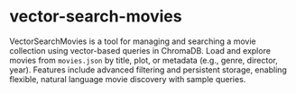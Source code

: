 # vector-search-movies
VectorSearchMovies is a tool for managing and searching a movie collection using vector-based queries in ChromaDB. Load and explore movies from `movies.json` by title, plot, or metadata (e.g., genre, director, year). Features include advanced filtering and persistent storage, enabling flexible, natural language movie discovery with sample queries.
